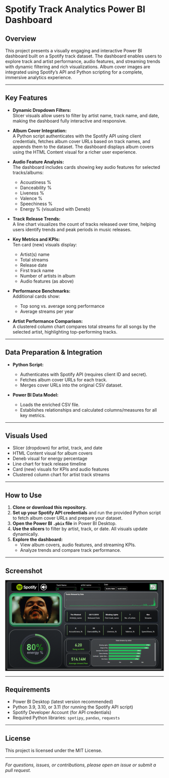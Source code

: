 # Spotify Track Analytics Power BI Dashboard

## Overview

This project presents a visually engaging and interactive Power BI dashboard built on a Spotify track dataset. The dashboard enables users to explore track and artist performance, audio features, and streaming trends with dynamic filtering and rich visualizations. Album cover images are integrated using Spotify’s API and Python scripting for a complete, immersive analytics experience.

---

## Key Features

- **Dynamic Dropdown Filters:**  
  Slicer visuals allow users to filter by artist name, track name, and date, making the dashboard fully interactive and responsive.

- **Album Cover Integration:**  
  A Python script authenticates with the Spotify API using client credentials, fetches album cover URLs based on track names, and appends them to the dataset. The dashboard displays album covers using the HTML Content visual for a richer user experience.

- **Audio Feature Analysis:**  
  The dashboard includes cards showing key audio features for selected tracks/albums:
    - Acoustiness %
    - Danceability %
    - Liveness %
    - Valence %
    - Speechiness %
    - Energy % (visualized with Deneb)

- **Track Release Trends:**  
  A line chart visualizes the count of tracks released over time, helping users identify trends and peak periods in music releases.

- **Key Metrics and KPIs:**  
  Ten card (new) visuals display:
    - Artist(s) name
    - Total streams
    - Release date
    - First track name
    - Number of artists in album
    - Audio features (as above)

- **Performance Benchmarks:**  
  Additional cards show:
    - Top song vs. average song performance
    - Average streams per year

- **Artist Performance Comparison:**  
  A clustered column chart compares total streams for all songs by the selected artist, highlighting top-performing tracks.

---

## Data Preparation & Integration

- **Python Script:**  
  - Authenticates with Spotify API (requires client ID and secret).
  - Fetches album cover URLs for each track.
  - Merges cover URLs into the original CSV dataset.

- **Power BI Data Model:**  
  - Loads the enriched CSV file.
  - Establishes relationships and calculated columns/measures for all key metrics.

---

## Visuals Used

- Slicer (dropdown) for artist, track, and date
- HTML Content visual for album covers
- Deneb visual for energy percentage
- Line chart for track release timeline
- Card (new) visuals for KPIs and audio features
- Clustered column chart for artist track streams

---

## How to Use

1. **Clone or download this repository.**
2. **Set up your Spotify API credentials** and run the provided Python script to fetch album cover URLs and prepare your dataset.
3. **Open the Power BI `.pbix` file** in Power BI Desktop.
4. **Use the slicers** to filter by artist, track, or date. All visuals update dynamically.
5. **Explore the dashboard:**  
    - View album covers, audio features, and streaming KPIs.
    - Analyze trends and compare track performance.

---

## Screenshot

![Spotify Track Analytics Power BI Dashboard](image.png)

---

## Requirements

- Power BI Desktop (latest version recommended)
- Python 3.9, 3.10, or 3.11 (for running the Spotify API script)
- Spotify Developer Account (for API credentials)
- Required Python libraries: `spotipy`, `pandas`, `requests`

---

## License

This project is licensed under the MIT License.

---

*For questions, issues, or contributions, please open an issue or submit a pull request.*
